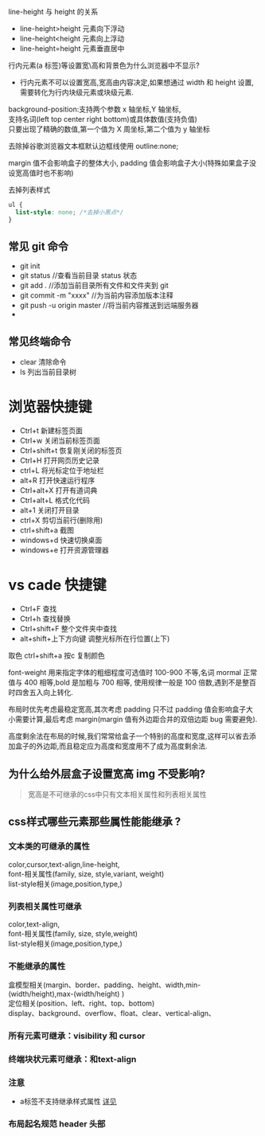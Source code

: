 line-height 与 height 的关系

* line-height>height 元素向下浮动
* line-height<height 元素向上浮动
* line-height=height 元素垂直居中

行内元素(a 标签)等设置宽\高和背景色为什么浏览器中不显示?

* 行内元素不可以设置宽高,宽高由内容决定,如果想通过 width 和 height 设置,需要转化为行内块级元素或块级元素.

background-position:支持两个参数 x 轴坐标,Y 轴坐标,  
支持名词(left top center right bottom)或具体数值(支持负值)  
只要出现了精确的数值,第一个值为 X 周坐标,第二个值为 y 轴坐标

去除掉谷歌浏览器文本框默认边框线使用
outline:none;

margin 值不会影响盒子的整体大小,
padding 值会影响盒子大小(特殊如果盒子没设宽高值时也不影响)

去掉列表样式

```css
ul {
  list-style: none; /*去掉小黑点*/
}
```

## 常见 git 命令

* git init
* git status //查看当前目录 status 状态
* git add . //添加当前目录所有文件和文件夹到 git
* git commit -m "xxxx" //为当前内容添加版本注释
* git push -u origin master //将当前内容推送到远端服务器
*

## 常见终端命令

* clear 清除命令
* ls 列出当前目录树

# 浏览器快捷键

* Ctrl+t 新建标签页面
* Ctrl+w 关闭当前标签页面
* Ctrl+shift+t 恢复刚关闭的标签页
* Ctrl+H 打开网页历史记录
* ctrl+L 将光标定位于地址栏
* alt+R 打开快速运行程序
* Ctrl+alt+X 打开有道词典
* Ctrl+alt+L   格式化代码
* alt+1   关闭打开目录
* ctrl+X   剪切当前行(删除用)
* ctrl+shift+a 截图
* windows+d    快速切换桌面
* windows+e  打开资源管理器


# vs cade 快捷键
* Ctrl+F 查找
* Ctrl+h 查找替换
* Ctrl+shift+F 整个文件夹中查找
* alt+shift+上下方向键 调整光标所在行位置(上下)

取色 ctrl+shift+a 按c 复制颜色

font-weight 用来指定字体的粗细程度可选值时 100-900 不等,名词 mormal 正常值与 400 相等,bold 是加粗与 700 相等,
使用规律一般是 100 倍数,遇到不是整百时四舍五入向上转化.

布局时优先考虑最稳定宽高,其次考虑 padding 只不过 padding 值会影响盒子大小需要计算,最后考虑 margin(margin 值有外边距合并的双倍边距 bug 需要避免).

高度剩余法在布局的时候,我们常常给盒子一个特别的高度和宽度,这样可以省去添加盒子的外边距,而且稳定应为高度和宽度用不了成为高度剩余法.


## 为什么给外层盒子设置宽高 img 不受影响?
> 宽高是不可继承的css中只有文本相关属性和列表相关属性

## css样式哪些元素那些属性能能继承 ?
### 文本类的可继承的属性
color,cursor,text-align,line-height,    
font-相关属性(family, size, style,variant, weight)   
list-style相关(image,position,type,)  

### 列表相关属性可继承
color,text-align,  
font-相关属性(family, size, style,weight)   
list-style相关(image,position,type,)  

 ### 不能继承的属性
盒模型相关(margin、border、padding、height、width,min-(width/height),max-(width/height) )    
定位相关(position、left、right、top、bottom)  
display、background、overflow、float、clear、vertical-align、   
### 所有元素可继承：visibility 和 cursor

### 终端块状元素可继承：和text-align
### 注意
* a标签不支持继承样式属性
[详见](http://www.zhufengpeixun.cn/qianduanjishuziliao/qianduanCSSziliao/2016-07-24/530.html)

### 布局起名规范 header 头部





